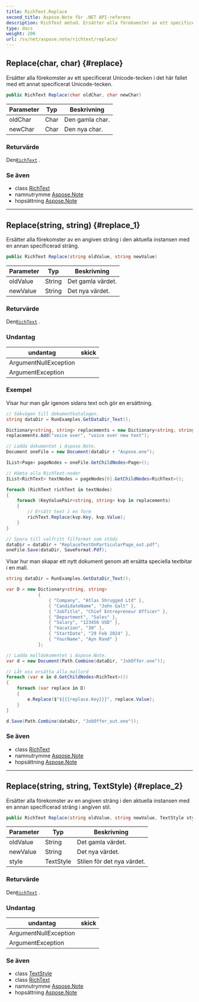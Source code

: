 ```yaml
---
title: RichText.Replace
second_title: Aspose.Note för .NET API-referens
description: RichText metod. Ersätter alla förekomster av ett specificerat Unicodetecken i det här fallet med ett annat specificerat Unicodetecken.
type: docs
weight: 200
url: /sv/net/aspose.note/richtext/replace/
---
```

## Replace(char, char) {#replace}

Ersätter alla förekomster av ett specificerat Unicode-tecken i det här fallet med ett annat specificerat Unicode-tecken.

```csharp
public RichText Replace(char oldChar, char newChar)
```

| Parameter | Typ | Beskrivning |
| --- | --- | --- |
| oldChar | Char | Den gamla char. |
| newChar | Char | Den nya char. |

### Returvärde

Den[`RichText`](../) .

### Se även

* class [RichText](../)
* namnutrymme [Aspose.Note](../../richtext/)
* hopsättning [Aspose.Note](../../../)

---

## Replace(string, string) {#replace_1}

Ersätter alla förekomster av en angiven sträng i den aktuella instansen med en annan specificerad sträng.

```csharp
public RichText Replace(string oldValue, string newValue)
```

| Parameter | Typ | Beskrivning |
| --- | --- | --- |
| oldValue | String | Det gamla värdet. |
| newValue | String | Det nya värdet. |

### Returvärde

Den[`RichText`](../) .

### Undantag

| undantag | skick |
| --- | --- |
| ArgumentNullException |  |
| ArgumentException |  |

### Exempel

Visar hur man går igenom sidans text och gör en ersättning.

```csharp
// Sökvägen till dokumentkatalogen.
string dataDir = RunExamples.GetDataDir_Text();

Dictionary<string, string> replacements = new Dictionary<string, string>();
replacements.Add("voice over", "voice over new text");

// Ladda dokumentet i Aspose.Note.
Document oneFile = new Document(dataDir + "Aspose.one");

IList<Page> pageNodes = oneFile.GetChildNodes<Page>();

// Hämta alla RichText-noder
IList<RichText> textNodes = pageNodes[0].GetChildNodes<RichText>();

foreach (RichText richText in textNodes)
{
    foreach (KeyValuePair<string, string> kvp in replacements)
    {
        // Ersätt text i en form
        richText.Replace(kvp.Key, kvp.Value);
    }
}

// Spara till valfritt filformat som stöds
dataDir = dataDir + "ReplaceTextOnParticularPage_out.pdf";
oneFile.Save(dataDir, SaveFormat.Pdf);
```

Visar hur man skapar ett nytt dokument genom att ersätta speciella textbitar i en mall.

```csharp
string dataDir = RunExamples.GetDataDir_Text();

var D = new Dictionary<string, string>
            {
                { "Company", "Atlas Shrugged Ltd" },
                { "CandidateName", "John Galt" },
                { "JobTitle", "Chief Entrepreneur Officer" },
                { "Department", "Sales" },
                { "Salary", "123456 USD" },
                { "Vacation", "30" },
                { "StartDate", "29 Feb 2024" },
                { "YourName", "Ayn Rand" }
            };

// Ladda malldokumentet i Aspose.Note.
var d = new Document(Path.Combine(dataDir, "JobOffer.one"));

// Låt oss ersätta alla mallord
foreach (var e in d.GetChildNodes<RichText>())
{
    foreach (var replace in D)
    {
        e.Replace($"${{{replace.Key}}}", replace.Value);
    }
}

d.Save(Path.Combine(dataDir, "JobOffer_out.one"));
```

### Se även

* class [RichText](../)
* namnutrymme [Aspose.Note](../../richtext/)
* hopsättning [Aspose.Note](../../../)

---

## Replace(string, string, TextStyle) {#replace_2}

Ersätter alla förekomster av en angiven sträng i den aktuella instansen med en annan specificerad sträng i angiven stil.

```csharp
public RichText Replace(string oldValue, string newValue, TextStyle style)
```

| Parameter | Typ | Beskrivning |
| --- | --- | --- |
| oldValue | String | Det gamla värdet. |
| newValue | String | Det nya värdet. |
| style | TextStyle | Stilen för det nya värdet. |

### Returvärde

Den[`RichText`](../) .

### Undantag

| undantag | skick |
| --- | --- |
| ArgumentNullException |  |
| ArgumentException |  |

### Se även

* class [TextStyle](../../textstyle/)
* class [RichText](../)
* namnutrymme [Aspose.Note](../../richtext/)
* hopsättning [Aspose.Note](../../../)


